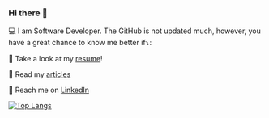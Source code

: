 ### Hi there 👋
💻 I am Software Developer. The GitHub is not updated much, however, you have a great chance to know me better if⤵️:

🍰 Take a look at my [resume](https://docs.google.com/document/d/1Dg9X0N9i4VFr3m3ZC2UxR8HcYoEyj8CXV6Ff967h8kQ/edit?usp=sharing)!

📖 Read my [articles](https://github.com/amarakulin/articles)

💬 Reach me on [LinkedIn](https://www.linkedin.com/in/amarakulin/)


[![Top Langs](https://github-readme-stats.vercel.app/api/top-langs/?username=amarakulin)](https://github.com/anuraghazra/github-readme-stats)



<!--
**amarakulin/amarakulin** is a ✨ _special_ ✨ repository because its `README.md` (this file) appears on your GitHub profile.

Here are some ideas to get you started:

- 🔭 I’m currently working on ...
- 🌱 I’m currently learning ...
- 👯 I’m looking to collaborate on ...
- 🤔 I’m looking for help with ...
- 💬 Ask me about ...
- 📫 How to reach me: ...
- 😄 Pronouns: ...
- ⚡ Fun fact: ...
-->
